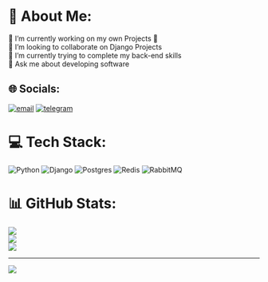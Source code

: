# 💫 About Me:
🔭 I’m currently working on my own Projects 👀<br>👯 I’m looking to collaborate on Django Projects<br>🌱 I’m currently trying to complete my back-end skills<br>💬 Ask me about developing software


## 🌐 Socials:
[![email](https://img.shields.io/badge/Email-D14836?logo=gmail&logoColor=white)](mailto:kiarashalimohamadi@gmail.com)
[![telegram](https://img.shields.io/badge/Telegram-2CA5E0?logo=telegram&logoColor=white)](https://t.me/Kia_am531)

# 💻 Tech Stack:
![Python](https://img.shields.io/badge/python-3670A0?style=for-the-badge&logo=python&logoColor=ffdd54) ![Django](https://img.shields.io/badge/django-%23092E20.svg?style=for-the-badge&logo=django&logoColor=white) ![Postgres](https://img.shields.io/badge/postgres-%23316192.svg?style=for-the-badge&logo=postgresql&logoColor=white)  ![Redis](https://img.shields.io/badge/redis-%23DD0031.svg?style=for-the-badge&logo=redis&logoColor=white) ![RabbitMQ](https://img.shields.io/badge/rabbitmq-FF6600?style=for-the-badge&logo=rabbitmq&logoColor=white)
# 📊 GitHub Stats:
![](https://github-readme-stats.vercel.app/api?username=KiarashAlimohamadi&theme=catppuccin_mocha&hide_border=false&include_all_commits=false&count_private=false)<br/>
![](https://nirzak-streak-stats.vercel.app/?user=KiarashAlimohamadi&theme=catppuccin_mocha&hide_border=false)<br/>
![](https://github-readme-stats.vercel.app/api/top-langs/?username=KiarashAlimohamadi&theme=catppuccin_mocha&hide_border=false&include_all_commits=false&count_private=false&layout=compact)

---
[![](https://visitcount.itsvg.in/api?id=KiarashAlimohamadi&icon=0&color=4)](https://visitcount.itsvg.in)

<!-- Proudly created with GPRM ( https://gprm.itsvg.in ) -->
